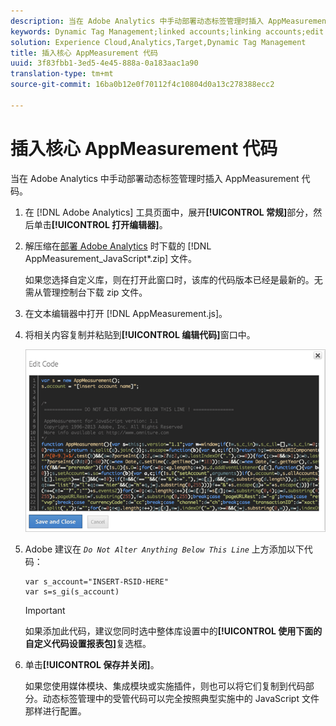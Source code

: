 ```yaml
---
description: 当在 Adobe Analytics 中手动部署动态标签管理时插入 AppMeasurement 代码。
keywords: Dynamic Tag Management;linked accounts;linking accounts;edit code;appmeasurement;appmeasurement code
solution: Experience Cloud,Analytics,Target,Dynamic Tag Management
title: 插入核心 AppMeasurement 代码
uuid: 3f83fbb1-3ed5-4e45-888a-0a183aac1a90
translation-type: tm+mt
source-git-commit: 16ba0b12e0f70112f4c10804d0a13c278388ecc2

---
```



# 插入核心 AppMeasurement 代码

当在 Adobe Analytics 中手动部署动态标签管理时插入 AppMeasurement 代码。

1. 在 [!DNL Adobe Analytics] 工具页面中，展开&#x200B;**[!UICONTROL 常规]**&#x200B;部分，然后单击&#x200B;**[!UICONTROL 打开编辑器]**。
1. 解压缩在[部署 Adobe Analytics](/help/implement/c-implement-with-dtm/t-analytics-deploy.md) 时下载的 [!DNL AppMeasurement_JavaScript*.zip] 文件。

   如果您选择自定义库，则在打开此窗口时，该库的代码版本已经是最新的。无需从管理控制台下载 zip 文件。
1. 在文本编辑器中打开 [!DNL AppMeasurement.js]。
1. 将相关内容复制并粘贴到&#x200B;**[!UICONTROL 编辑代码]**&#x200B;窗口中。

   ![](assets/edit-code.png)

1. Adobe 建议在 *`Do Not Alter Anything Below This Line`* 上方添加以下代码：

   ```
   var s_account="INSERT-RSID-HERE"
   var s=s_gi(s_account)
   ```

   >[!IMPORTANT]
   >
   >如果添加此代码，建议您同时选中整体库设置中的&#x200B;**[!UICONTROL 使用下面的自定义代码设置报表包]**&#x200B;复选框。

1. 单击&#x200B;**[!UICONTROL 保存并关闭]**。

   如果您使用媒体模块、集成模块或实施插件，则也可以将它们复制到代码部分。动态标签管理中的受管代码可以完全按照典型实施中的 JavaScript 文件那样进行配置。

